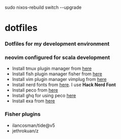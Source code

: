 sudo nixos-rebuild switch --upgrade

# dotfiles
### Dotfiles for my development environment
### neovim configured for scala development

- Install tmux plugin manager from [here](https://github.com/tmux-plugins/tpm)
- Install fish plugin manager fisher from [here](https://github.com/jorgebucaran/fisher)
- Install vim plugin manager  vimplug from [here](https://github.com/junegunn/vim-plug)
- Install nerd fonts from [here](https://github.com/ryanoasis/nerd-fonts). I use **Hack Nerd Font**
- Install peco from [here](https://github.com/peco/peco)
- Install ghq for using peco [here](https://github.com/x-motemen/ghq)
- Install exa from [here](https://github.com/ogham/exa)

### Fisher plugins
- ilancosman/tide@v5
- jethrokuan/z

